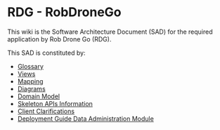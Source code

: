 # RDG - RobDroneGo

This wiki is the Software Architecture Document (SAD) for the required application by Rob Drone Go (RDG).

This SAD is constituted by:

- [Glossary](Glossary.md)
- [Views](Views.md)
- [Mapping](Mapping_Between_Views.md)
- [Diagrams](diagrams)
- [Domain Model](DomainModel/DomainModel.svg)
- [Skeleton APIs Information](RDG_Skeleton.pdf)
- [Client Clarifications](ClientClarifications.md)
- [Deployment Guide Data Administration Module](DeploymentGuideDAM.md)